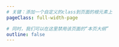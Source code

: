 ```yaml
---
# 关键：添加一个自定义的class到页面的根元素上
pageClass: full-width-page

# 同时，我们可以在这里禁用该页面的“本页大纲”
outline: false
---
```


<GasCalculator />

